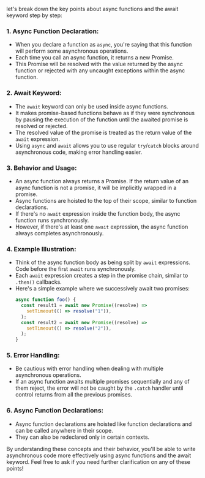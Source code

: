 let's break down the key points about async functions and the await keyword step by step:

### 1. Async Function Declaration:
- When you declare a function as `async`, you're saying that this function will perform some asynchronous operations.
- Each time you call an async function, it returns a new Promise.
- This Promise will be resolved with the value returned by the async function or rejected with any uncaught exceptions within the async function.

### 2. Await Keyword:
- The `await` keyword can only be used inside async functions.
- It makes promise-based functions behave as if they were synchronous by pausing the execution of the function until the awaited promise is resolved or rejected.
- The resolved value of the promise is treated as the return value of the `await` expression.
- Using `async` and `await` allows you to use regular `try`/`catch` blocks around asynchronous code, making error handling easier.

### 3. Behavior and Usage:
- An async function always returns a Promise. If the return value of an async function is not a promise, it will be implicitly wrapped in a promise.
- Async functions are hoisted to the top of their scope, similar to function declarations.
- If there's no `await` expression inside the function body, the async function runs synchronously.
- However, if there's at least one `await` expression, the async function always completes asynchronously.

### 4. Example Illustration:
- Think of the async function body as being split by `await` expressions. Code before the first `await` runs synchronously.
- Each `await` expression creates a step in the promise chain, similar to `.then()` callbacks.
- Here's a simple example where we successively await two promises:
  ```javascript
  async function foo() {
    const result1 = await new Promise((resolve) =>
      setTimeout(() => resolve("1")),
    );
    const result2 = await new Promise((resolve) =>
      setTimeout(() => resolve("2")),
    );
  }
  ```

### 5. Error Handling:
- Be cautious with error handling when dealing with multiple asynchronous operations.
- If an async function awaits multiple promises sequentially and any of them reject, the error will not be caught by the `.catch` handler until control returns from all the previous promises.

### 6. Async Function Declarations:
- Async function declarations are hoisted like function declarations and can be called anywhere in their scope.
- They can also be redeclared only in certain contexts.

By understanding these concepts and their behavior, you'll be able to write asynchronous code more effectively using async functions and the await keyword. Feel free to ask if you need further clarification on any of these points!